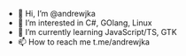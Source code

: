 - 👋 Hi, I’m @andrewjka
- 👀 I’m interested in C#, GOlang, Linux
- 🌱 I’m currently learning JavaScript/TS, GTK
- 📫 How to reach me t.me/andrewjka
